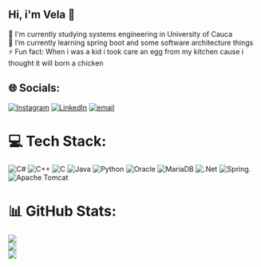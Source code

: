 ## Hi, i'm Vela 🌄

📘 I'm currently studying systems engineering in University of Cauca<br/>
🌱 I’m currently learning spring boot and some software architecture things<br/>
⚡ Fun fact: When i was a kid i took care an egg from my kitchen cause i thought it will born a chicken<br/>

## 🌐 Socials:
[![Instagram](https://img.shields.io/badge/Instagram-%23E4405F.svg?logo=Instagram&logoColor=white)](https://www.instagram.com/jh0ncrown/) [![LinkedIn](https://img.shields.io/badge/LinkedIn-%230077B5.svg?logo=linkedin&logoColor=white)](https://www.linkedin.com/in/juan-david-vela-coronado-a609b7266/) [![email](https://img.shields.io/badge/Email-D14836?logo=gmail&logoColor=white)](mailto:juanvela@unicauca.edu.co) 

# 💻 Tech Stack:
![C#](https://img.shields.io/badge/c%23-%23239120.svg?style=for-the-badge&logo=csharp&logoColor=white) ![C++](https://img.shields.io/badge/c++-%2300599C.svg?style=for-the-badge&logo=c%2B%2B&logoColor=white) ![C](https://img.shields.io/badge/c-%2300599C.svg?style=for-the-badge&logo=c&logoColor=white) ![Java](https://img.shields.io/badge/java-%23ED8B00.svg?style=for-the-badge&logo=openjdk&logoColor=white) ![Python](https://img.shields.io/badge/python-3670A0?style=for-the-badge&logo=python&logoColor=ffdd54) ![Oracle](https://img.shields.io/badge/Oracle-F80000?style=for-the-badge&logo=oracle&logoColor=white) ![MariaDB](https://img.shields.io/badge/MariaDB-003545?style=for-the-badge&logo=mariadb&logoColor=white) ![.Net](https://img.shields.io/badge/.NET-5C2D91?style=for-the-badge&logo=.net&logoColor=white) ![Spring](https://img.shields.io/badge/spring-%236DB33F.svg?style=for-the-badge&logo=spring&logoColor=white). ![Apache Tomcat](https://img.shields.io/badge/apache%20tomcat-%23F8DC75.svg?style=for-the-badge&logo=apache-tomcat&logoColor=black)
# 📊 GitHub Stats:
![](https://github-readme-stats.vercel.app/api?username=juanvec06&theme=merko&hide_border=false&include_all_commits=true&count_private=true)<br/>
![](https://nirzak-streak-stats.vercel.app/?user=juanvec06&theme=merko&hide_border=false)<br/>
![](https://github-readme-stats.vercel.app/api/top-langs/?username=juanvec06&theme=merko&hide_border=false&include_all_commits=true&count_private=true&layout=compact)

<!-- Proudly created with GPRM ( https://gprm.itsvg.in ) -->
<!--
**juanvec06/juanvec06** is a ✨ _special_ ✨ repository because its `README.md` (this file) appears on your GitHub profile.

Here are some ideas to get you started:

- 🔭 I’m currently working on ...
- 🌱 I’m currently learning ...
- 👯 I’m looking to collaborate on ...
- 🤔 I’m looking for help with ...
- 💬 Ask me about ...
- 📫 How to reach me: ...
- 😄 Pronouns: ...
- ⚡ Fun fact: ...
-->
